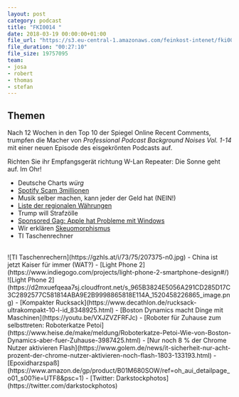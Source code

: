 ```yaml
---
layout: post
category: podcast
title: "FKI0014 "
date: 2018-03-19 00:00:00+01:00
file_url: "https://s3.eu-central-1.amazonaws.com/feinkost-intenet/fki0014.mp3"
file_duration: "00:27:10"
file_size: 19757095
team:
- josa
- robert
- thomas
- stefan
---
```


## Themen
Nach 12 Wochen in den Top 10 der Spiegel Online Recent Comments, trumpfen die Macher von _Professional Podcast Background Noises Vol. 1-14_ mit einer neuen Episode des eisgekrönten Podcasts auf.

Richten Sie ihr Empfangsgerät richtung W-Lan Repeater: Die Sonne geht auf. Im Ohr!

- Deutsche Charts *würg*
- [Spotify Scam 3millionen](http://www.dailymail.co.uk/sciencetech/article-5417413/Spotify-scam-hacked-sites-pay-make-millions.html)
- Musik selber machen, kann jeder der Geld hat (NEIN!)
- [Liste der regionalen Währungen](https://de.wikipedia.org/wiki/Liste_der_Regionalgelder)
- Trump will Strafzölle
- [Sponsored Gag: Apple hat Probleme mit Windows](https://www.golem.de/news/apples-neue-firmenzentrale-wer-im-glashaus-arbeitet-knallt-auch-mal-gegen-waende-1803-133195.html)
- Wir erklären [Skeuomorphismus](https://de.wikipedia.org/wiki/Skeuomorphismus)
- TI Taschenrechner
<br />
![TI Taschenrechern](https://gzhls.at/i/73/75/207375-n0.jpg)
- China ist jetzt Kaiser für immer (WAT?)
- [Light Phone 2](https://www.indiegogo.com/projects/light-phone-2-smartphone-design#/)
![Light Phone 2](https://d2mxuefqeaa7sj.cloudfront.net/s_965B3824E5056A291CD285D17C3C2892577C581814ABA9E2B9998865818E114A_1520458226865_image.png)
- [Kompakter Rucksack](https://www.decathlon.de/rucksack-ultrakompakt-10-l-id_8348925.html)
- [Boston Dynamics macht Dinge mit Maschinen](https://youtu.be/VXJZVZFRFJc)
- [Roboter für Zuhause zum selbsttreten: Roboterkatze Petoi](https://www.heise.de/make/meldung/Roboterkatze-Petoi-Wie-von-Boston-Dynamics-aber-fuer-Zuhause-3987425.html)
- [Nur noch 8 % der Chrome Nutzer aktivieren Flash](https://www.golem.de/news/it-sicherheit-nur-acht-prozent-der-chrome-nutzer-aktivieren-noch-flash-1803-133193.html)
- [Epoxidharzspaß](https://www.amazon.de/gp/product/B01M680SOW/ref=oh_aui_detailpage_o01_s00?ie=UTF8&psc=1)
- [Twitter: Darkstockphotos](https://twitter.com/darkstockphotos)
